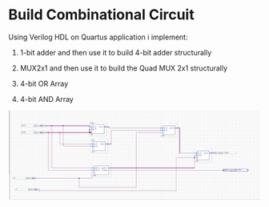 # Build Combinational Circuit

Using Verilog HDL on Quartus application i implement:

1. 1-bit adder and then use it to build 4-bit adder structurally

2. MUX2x1 and then use it to build the Quad MUX 2x1 structurally

3. 4-bit OR Array

4. 4-bit AND Array

![](CombinationalCircuit_photo.jpg)

